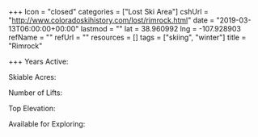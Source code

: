 +++
Icon = "closed"
categories = ["Lost Ski Area"]
cshUrl = "http://www.coloradoskihistory.com/lost/rimrock.html"
date = "2019-03-13T06:00:00+00:00"
lastmod = ""
lat = 38.960992
lng = -107.928903
refName = ""
refUrl = ""
resources = []
tags = ["skiing", "winter"]
title = "Rimrock"

+++
Years Active:

Skiable Acres:

Number of Lifts:

Top Elevation:

Available for Exploring: